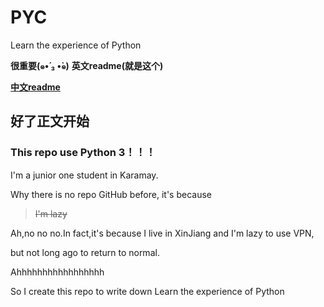 # PYC
Learn the experience of Python

**很重要(๑•́ ₃ •̀๑)**
**英文readme(就是这个)**

**[中文readme](./README_zh.md)**
## 好了正文开始

### **This repo use Python 3！！！**



I'm a junior one student in Karamay.

Why there is no repo GitHub before, it's because 

> ~~I'm lazy~~

Ah,no no no.In fact,it's because I live in XinJiang and I'm lazy to use VPN,

but not long ago to return to normal.

Ahhhhhhhhhhhhhhhhh

So I create this repo to write down Learn the experience of Python

